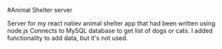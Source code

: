 #Animal Shelter server

Server for my react natiev animal shelter app that had been written using node.js
Connects to MySQL database to get list of dogs or cats. I added functionality to add data, but it's not used.
